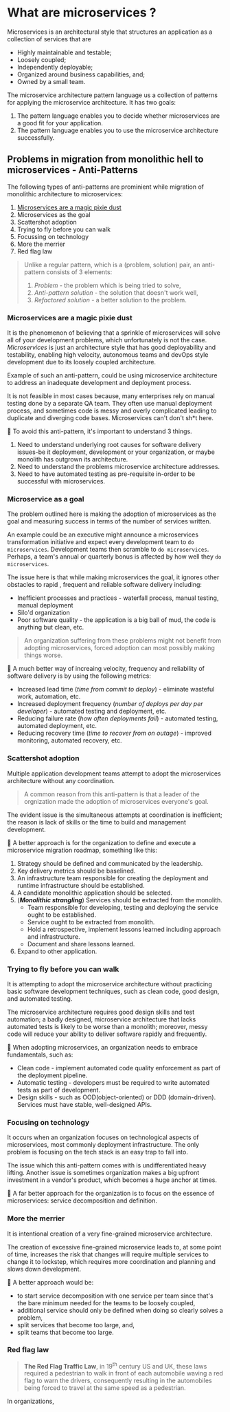 # What are microservices ?

Microservices is an architectural style that structures an application as a collection of services that are

- Highly maintainable and testable;
- Loosely coupled;
- Independently deployable;
- Organized around business capabilities, and;
- Owned by a small team.

The microservice architecture pattern language us a collection of patterns for applying the microservice architecture. It has two goals:

1. The pattern language enables you to decide whether microservices are a good fit for your application.
2. The pattern language enables you to use the microservice architecture successfully.

## Problems in migration from monolithic hell to microservices - Anti-Patterns

The following types of anti-patterns are prominient while migration of monolithic architecture to microservices:

1. [Microservices are a magic pixie dust](#Microservices-are-a-magic-pixie-dust)
2. Microservices as the goal
3. Scattershot adoption
4. Trying to fly before you can walk
5. Focussing on technology
6. More the merrier
7. Red flag law

> Unlike a regular pattern, which is a (problem, solution) pair, an anti-pattern consists of 3 elements:
> 1. *Problem* - the problem which is being tried to solve,
> 2. *Anti-pattern solution* - the solution that doesn't work well,
> 3. *Refactored solution* - a better solution to the problem.


### Microservices are a magic pixie dust

It is the phenomenon of believing that a sprinkle of microservices will solve all of your development problems, which unfortunately is not the case. *Microservices* is just an architecture style that has good deployability and testability, enabling high velocity, autonomous teams and devOps style development due to its loosely coupled architecture.

Example of such an anti-pattern, could be using microservice architecture to address an inadequate development and deployment process. 

It is not feasible in most cases because, many enterprises rely on manual testing done by a separate QA team. They often use manual deployment process, and sometimes code is messy and overly complicated leading to duplicate and diverging code bases. Microservices can't don't sh*t here.

🔰 To avoid this anti-pattern, it's important to understand 3 things.
1. Need to understand underlying root causes for software delivery issues-be it deployment, development or your organization, or maybe monolith has outgrown its architecture.
2. Need to understand the problems microservice architecture addresses.
3. Need to have automated testing as pre-requisite in-order to be successful with microservices.

### Microservice as a goal

The problem outlined here is making the adoption of microservices as the goal and measuring success in terms of the number of services written.

An example could be an executive might announce a microservices transformation initiative and expect every development team to `do microservices`. Development teams then scramble to `do microservices`. Perhaps, a team's annual or quarterly bonus is affected by how well they `do microservices`.

The issue here is that while making microservices the goal, it ignores other obstacles to rapid , frequent and reliable software delivery including:

- Inefficient processes and practices - waterfall process, manual testing, manual deployment
- Silo'd organization
- Poor software quality - the application is a big ball of mud, the code is anything but clean, etc.

> An organization suffering from these problems might not benefit from adopting microservices, forced adoption can most possibly making things worse.

🔰 A much better way of increaing velocity, frequency and reliability of software delivery is by using the following metrics:
- Increased lead time (*time from commit to deploy*) - eliminate wasteful work, automation, etc.
- Increased deployment frequency (*number of deploys per day per developer*) - automated testing and deployment, etc.
- Reducing failure rate (*how often deployments fail*) - automated testing, automated deployment, etc.
- Reducing recovery time (*time to recover from on outage*) - improved monitoring, automated recovery, etc.

### Scattershot adoption

Multiple application development teams attempt to adopt the microservices architecture without any coordination.

> A common reason from this anti-pattern is that a leader of the orgnization made the adoption of microservices everyone's goal.

The evident issue is the simultaneous attempts at coordination is inefficient; the reason is lack of skills or the time to build and management development.

🔰 A better approach is for the organization to define and execute a microservice migration roadmap, something like this:
1. Strategy should be defined and communicated by the leadership.
2. Key delivery metrics should be baselined.
3. An infrastructure team responsible for creating the deployment and runtime infrastructure should be established.
4. A candidate monolithic application should be selected.
5. (***Monolithic strangling***) Services should be extracted from the monolith.
    - Team responsible for developing, testing and deploying the service ought to be established.
    - Service ought to be extracted from monolith.
    - Hold a retrospective, implement lessons learned including approach and infrastructure.
    - Document and share lessons learned.
6. Expand to other application.

### Trying to fly before you can walk

It is attempting to adopt the microservice architecture without practicing basic software development techniques, such as clean code, good design, and automated testing.

The microservice architecture requires good design skills and test automation; a badly designed, microservice architecture that lacks automated tests is likely to be worse than a monolith; moreover, messy code will reduce your ability to deliver software rapidly and frequently.

🔰 When adopting microservices, an organization needs to embrace fundamentals, such as:

- Clean code - implement automated code quality enforcement as part of the deployment pipeline.
- Automatic testing - developers must be required to write automated tests as part of development.
- Design skills - such as OOD(object-oriented) or DDD (domain-driven). Services must have stable, well-designed APIs.

### Focusing on technology

It occurs when an organization focuses on technological aspects of microservices, most commonly deployment infrastructure. The only problem is focusing on the tech stack is an easy trap to fall into. 

The issue which this anti-pattern comes with is undifferentiated heavy lifting. Another issue is sometimes organization makes a big upfront investment in a vendor's product, which becomes a huge anchor at times.

🔰 A far better approach for the organization is to focus on the essence of microservices: service decomposition and definition.

### More the merrier

It is intentional creation of a very fine-grained microservice architecture.

The creation of excessive fine-grained microservice leads to, at some point of time, increases the risk that changes will require multiple services to change it to lockstep, which requires more coordination and planning and slows down development.

🔰 A better approach would be:

- to start service decomposition with one service per team since that's the bare minimum needed for the teams to be loosely coupled,
- additional service should only be defined when doing so clearly solves a problem,
- split services that become too large, and,
- split teams that become too large.

###  Red flag law

> **The Red Flag Traffic Law**, in 19<sup>th</sup> century US and UK, these laws required a pedestrian to walk in front of each automobile waving a red flag to warn the drivers, consequently resulting in the automobiles being forced to travel at the same speed as a pedestrian.

In organizations, 















































